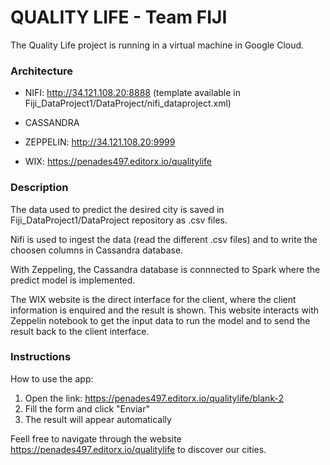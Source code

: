 # QUALITY LIFE - Team FIJI

The Quality Life project is running in a virtual machine in Google Cloud. 

### Architecture

- NIFI: http://34.121.108.20:8888
(template available in Fiji_DataProject1/DataProject/nifi_dataproject.xml)

- CASSANDRA 

- ZEPPELIN: http://34.121.108.20:9999

- WIX: https://penades497.editorx.io/qualitylife

### Description

The data used to predict the desired city is saved in Fiji_DataProject1/DataProject repository as .csv files. 

Nifi is used to ingest the data (read the different .csv files) and to write the choosen columns in Cassandra database.

With Zeppeling, the Cassandra database is connnected to Spark where the predict model is implemented. 

The WIX website is the direct interface for the client, where the client information is enquired and the result is shown. This website interacts with Zeppelin notebook to get the input data to run the model and to send the result back to the client interface. 

### Instructions

How to use the app:

1. Open the link: https://penades497.editorx.io/qualitylife/blank-2
2. Fill the form and click "Enviar"
3. The result will appear automatically

Feell free to navigate through the website https://penades497.editorx.io/qualitylife to discover our cities. 
